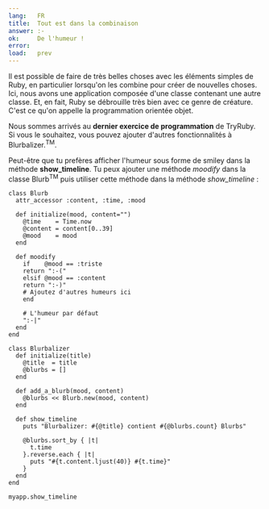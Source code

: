 ```yaml
---
lang:   FR
title:  Tout est dans la combinaison
answer: :-
ok:     De l'humeur !
error:
load:   prev
---
```


Il est possible de faire de très belles choses avec les éléments simples de Ruby, en particulier lorsqu'on les combine 
pour créer de nouvelles choses.
Ici, nous avons une application composée d'une classe contenant une autre classe. 
Et, en fait, Ruby se débrouille très bien
avec ce genre de créature. C'est ce qu'on appelle la programmation orientée objet.  

Nous sommes arrivés au __dernier exercice de programmation__ de TryRuby. Si vous le souhaitez,
vous pouvez ajouter d'autres fonctionnalités à Blurbalizer.<sup>TM</sup>.  

Peut-être que tu prefères afficher l'humeur sous forme de smiley dans la méthode __show_timeline__. Tu peux ajouter
une méthode _moodify_ dans la classe Blurb<sup>TM</sup> puis utiliser cette méthode dans la méthode _show\_timeline_ :  

    class Blurb
      attr_accessor :content, :time, :mood

      def initialize(mood, content="")
        @time    = Time.now
        @content = content[0..39]
        @mood    = mood
      end

      def moodify
        if    @mood == :triste
        return ":-("
        elsif @mood == :content
        return ":-)"
        # Ajoutez d'autres humeurs ici
        end

        # L'humeur par défaut
        ":-|"
      end
    end

    class Blurbalizer
      def initialize(title)
        @title  = title
        @blurbs = []
      end

      def add_a_blurb(mood, content)
        @blurbs << Blurb.new(mood, content)
      end

      def show_timeline
        puts "Blurbalizer: #{@title} contient #{@blurbs.count} Blurbs"

        @blurbs.sort_by { |t|
          t.time
        }.reverse.each { |t|
          puts "#{t.content.ljust(40)} #{t.time}"
        }
      end
    end

    myapp.show_timeline